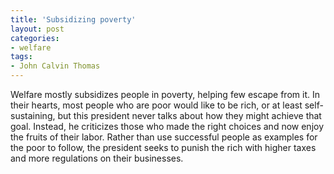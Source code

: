 ```yaml
---
title: 'Subsidizing poverty'
layout: post
categories:
- welfare
tags:
- John Calvin Thomas
---
```


Welfare mostly subsidizes people in poverty, helping few escape from it. In their hearts, most people who are poor would like to be rich, or at least self-sustaining, but this president never talks about how they might achieve that goal. Instead, he criticizes those who made the right choices and now enjoy the fruits of their labor. Rather than use successful people as examples for the poor to follow, the president seeks to punish the rich with higher taxes and more regulations on their businesses.
